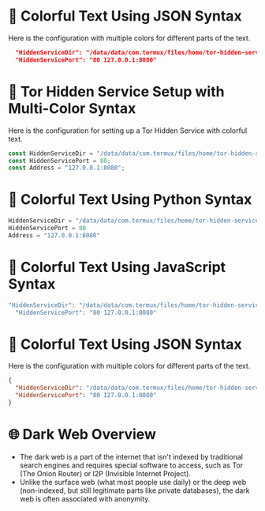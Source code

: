 # 🌈 Colorful Text Using JSON Syntax

Here is the configuration with multiple colors for different parts of the text.

```json
  "HiddenServiceDir": "/data/data/com.termux/files/home/tor-hidden-service/",
  "HiddenServicePort": "80 127.0.0.1:8080"

```

# 🚀 Tor Hidden Service Setup with Multi-Color Syntax

Here is the configuration for setting up a Tor Hidden Service with colorful text.

```javascript
const HiddenServiceDir = "/data/data/com.termux/files/home/tor-hidden-service/";
const HiddenServicePort = 80;
const Address = "127.0.0.1:8080";

```

# 🌈 Colorful Text Using Python Syntax

```python
HiddenServiceDir = "/data/data/com.termux/files/home/tor-hidden-service/"
HiddenServicePort = 80
Address = "127.0.0.1:8080"
```

# 🌈 Colorful Text Using JavaScript Syntax

```javascript
"HiddenServiceDir": "/data/data/com.termux/files/home/tor-hidden-service/",
  "HiddenServicePort": "80 127.0.0.1:8080"

```

# 🌈 Colorful Text Using JSON Syntax

Here is the configuration with multiple colors for different parts of the text.

```json
{
  "HiddenServiceDir": "/data/data/com.termux/files/home/tor-hidden-service/",
  "HiddenServicePort": "80 127.0.0.1:8080"
}

```
# 🌐 Dark Web Overview

- The dark web is a part of the internet that isn't indexed by traditional search engines and requires special software to access, such as Tor (The Onion Router) or I2P (Invisible Internet Project).
- Unlike the surface web (what most people use daily) or the deep web (non-indexed, but still legitimate parts like private databases), the dark web is often associated with anonymity.
